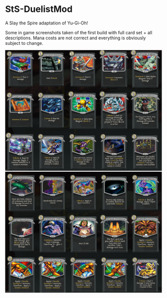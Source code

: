 # StS-DuelistMod
A Slay the Spire adaptation of Yu-Gi-Oh!

Some in game screenshots taken of the first build with full card set + all descriptions. Mana costs are not correct and everything is obviously subject to change.

![Cards A](Screenshots/CardsA.png)
<img src="Screenshots/CardsB.png" alt="Cards B"/>